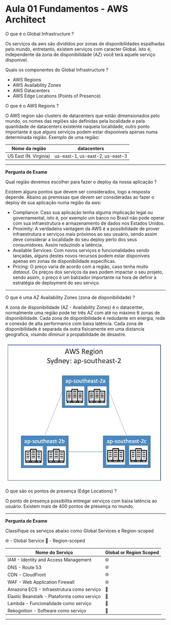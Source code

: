 # Aula 01 Fundamentos - AWS Architect 

O que é o Global Infrastructure ? 

Os serviços da aws são divididos por zonas de disponibilidades espalhadas pelo mundo, entretanto, existem serviços com caracter Global. Isto é, independente da zona de disponibilidade (AZ) você terá aquele serviço disponivel. 

Quais os componentes do Global Infrastructure ? 

* AWS Regions
* AWS Availability Zones
* AWS Datacenters
* AWS Edge Locations (Points of Presence)

O que é o AWS Regions ? 

O AWS region são clusters de datacenters que estão dimensionados pelo mundo, os nomes das regiões são definidas pela localidade e pela quantidade de datacenters existente naquela localidade, outro ponto importante é que alguns serviços podem estar disponiveis apenas numa determinada região. Exemplo de uma região: 

|Nome da região| datacenters | 
|--------------|-------------|
|US East (N. Virginia)| us-east-1, us-east-2, us-east-3| 

---
**Pergunta de Exame**

Qual região devemos escolher para fazer o deploy da nossa aplicação ?

Existem alguns pontos que devem ser considerados, logo a resposta depende. Abaixo as premissas que devem ser consideradas ao fazer o deploy de sua aplicação numa região da aws: 
 *  Compliance: Caso sua aplicação tenha alguma implicação legal ou governamental, isto é, por exemplo um banco no Brasil não pode operar com sua infraestrutura e armazenamento de dados nos Estados Unidos. 
 * Proximity: A verdadeira vantagem da AWS é a possibilidade de prover infraestrutura e serviços mais próximos ao seu usuário, sendo assim deve considerar a localidade do seu deploy perto dos seus consumidores. Assim reduzindo a latência.
 * Available Services: Com novos serviços e funcionalidades sendo lançadas, alguns destes novos recursos podem estar disponiveis apenas em zonas de disponibilidade especificas.
 * Pricing: O preço varia de acordo com a região, caso tenha muito *dataout*. Os preços dos serviços da aws podem impactar o seu projeto, sendo assim, o preço é um balizador importante na hora de definir a estratégia de deployment do seu serviço.
---

O que é uma AZ Availability Zones (zona de disponibilidade) ?
 
A zona de disponibilidade (AZ - Availability Zones) é o datacenter, normalmente uma região pode ter três AZ com até no máximo 6 zonas de disponibilidade. Cada zona de disponibilidade é redudante em energia, rede e conexão de alta performance com baixa latência. Cada zona de disponibilidade é separada da outra fisicamente em uma distancia geografica, visando diminuir a propabilidade de desastre. 

![aws region](/assets/aula01/aws_regions_az.png)

O que são os pontos de presença (Edge Locations) ?

O ponto de presença possibilita entregar serviços com baixa latência ao usuário. Existem mais de 400 pontos de presença no mundo. 

---
**Pergunta de Exame**

Classifique os serviços abaixo como Global Services e Region-scoped 

:globe_with_meridians: - Global Service
:round_pushpin: - Region-scoped 

|Nome do Serviço | Global or Region Scoped | 
|----------------|--------------------|
|IAM - Identity and Access Management | :globe_with_meridians: |
|DNS - Route 53 | :globe_with_meridians: |
|CDN - CloudFront | :globe_with_meridians: | 
|WAF - Web Application Firewall | :globe_with_meridians: | 
|Amazona ECS - Infraestrutura como serviço | :round_pushpin: |
|Elastic Beanstalk - Plataforma como serviço | :round_pushpin: |
|Lambda - Funcionalidade como serviço |:round_pushpin:  |
|Rekognition - Software como serviço |:round_pushpin: |

---

